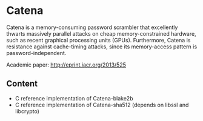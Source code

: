 Catena
======
Catena is a memory-consuming password scrambler that excellently
thwarts massively parallel attacks on cheap memory-constrained
hardware, such as recent graphical processing units (GPUs).
Furthermore, Catena is resistance against cache-timing attacks, since
its memory-access pattern is password-independent.

Academic paper:
http://eprint.iacr.org/2013/525

Content
-------
* C reference implementation of Catena-blake2b 
* C reference implementation of Catena-sha512 (depends on libssl and libcrypto) 

